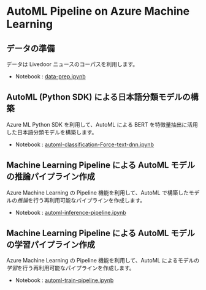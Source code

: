 #  AutoML Pipeline on Azure Machine Learning


## データの準備
データは Livedoor ニュースのコーパスを利用します。
*  Notebook : [data-prep.ipynb](notebooks/data-prep.ipynb)


## AutoML (Python SDK) による日本語分類モデルの構築
Azure ML Python SDK を利用して、AutoML による BERT を特徴量抽出に活用した日本語分類モデルを構築します。
* Notebook : [automl-classification-Force-text-dnn.ipynb](notebooks/automl-classification-Force-text-dnn.ipynb)

## Machine Learning Pipeline による AutoML モデルの推論パイプライン作成
Azure Machine Learning の Pipeline 機能を利用して、AutoML で構築したモデルの*推論*を行う再利用可能なパイプラインを作成します。
* Notebook : [automl-inference-pipeline.ipynb](notebooks/automl-inference-pipeline.ipynb)

## Machine Learning Pipeline による AutoML モデルの学習パイプライン作成
Azure Machine Learning の Pipeline 機能を利用して、AutoML によるモデルの*学習*を行う再利用可能なパイプラインを作成します。
* Notebook : [automl-train-pipeline.ipynb](notebooks/automl-train-pipeline.ipynb)

